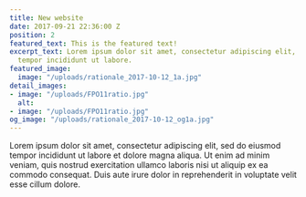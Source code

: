 ```yaml
---
title: New website
date: 2017-09-21 22:36:00 Z
position: 2
featured_text: This is the featured text!
excerpt_text: Lorem ipsum dolor sit amet, consectetur adipiscing elit, sed do eiusmod
  tempor incididunt ut labore.
featured_image:
  image: "/uploads/rationale_2017-10-12_1a.jpg"
detail_images:
- image: "/uploads/FPO11ratio.jpg"
  alt: 
- image: "/uploads/FPO11ratio.jpg"
og_image: "/uploads/rationale_2017-10-12_og1a.jpg"
---
```


Lorem ipsum dolor sit amet, consectetur adipiscing elit, sed do eiusmod tempor incididunt ut labore et dolore magna aliqua. Ut enim ad minim veniam, quis nostrud exercitation ullamco laboris nisi ut aliquip ex ea commodo consequat. Duis aute irure dolor in reprehenderit in voluptate velit esse cillum dolore.
